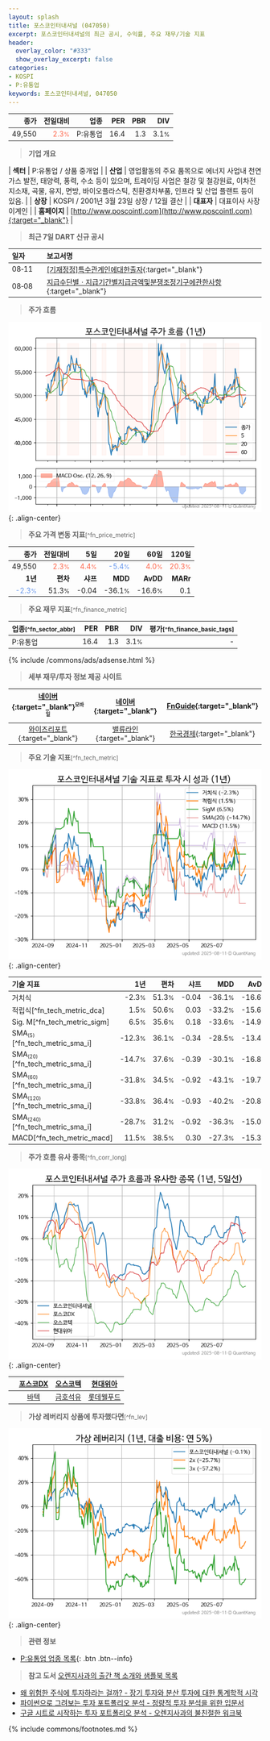 ```yaml
---
layout: splash
title: 포스코인터내셔널 (047050)
excerpt: 포스코인터내셔널의 최근 공시, 수익률, 주요 재무/기술 지표
header:
  overlay_color: "#333"
  show_overlay_excerpt: false
categories:
- KOSPI
- P:유통업
keywords: 포스코인터내셔널, 047050
---
```


| **종가** | **전일대비** | **업종** | **PER** | **PBR** | **DIV** |
| -------: | -----------: | -------: | ------: | ------: | ------: |
| 49,550 | <span style="color: tomato">2.3<small>%</small></span> | P:유통업 | 16.4 | 1.3 | 3.1<small>%</small> |

<!-- more -->


> **기업 개요**<a id="company"></a>

| <span style="white-space:nowrap;">**섹터**</span> | P:유통업 / 상품 중개업 |
| <span style="white-space:nowrap;">**산업**</span> | 영업활동의 주요 품목으로 에너지 사업내 천연가스 발전, 태양력, 풍력, 수소 등이 있으며, 트레이딩 사업은 철강 및 철강원료, 이차전지소재, 곡물, 유지, 면방, 바이오플라스틱, 친환경차부품, 인프라 및 산업 플랜트 등이 있음. |
| <span style="white-space:nowrap;">**상장**</span> | KOSPI / 2001년 3월 23일 상장 / 12월 결산 |
| <span style="white-space:nowrap;">**대표자**</span> | 대표이사 사장 이계인 |
| <span style="white-space:nowrap;">**홈페이지**</span> | [http://www.poscointl.com](http://www.poscointl.com){:target="_blank"} |


> **최근 7일 DART 신규 공시**<a id="dart"></a>

| **일자** |      | **보고서명** |
| :------- | :--- | :----------- |
| 08&#x2011;11 | | [[기재정정]특수관계인에대한출자](https://dart.fss.or.kr/dsaf001/main.do?rcpNo=20250811000478){:target="_blank"} |
| 08&#x2011;08 | | [지급수단별ㆍ지급기간별지급금액및분쟁조정기구에관한사항](https://dart.fss.or.kr/dsaf001/main.do?rcpNo=20250808000069){:target="_blank"} |


> **주가 흐름**<a id="price"></a>

![047050](/stock/images/047050.png){: .align-center}


> **주요 가격 변동 지표**<small>[^fn_price_metric]</small>

| **종가** | **전일대비** | **5일** | **20일** | **60일** | **120일** |
| -------: | -----------: | ------: | -------: | -------: | --------: |
| 49,550 | <span style="color: tomato">2.3<small>%</small></span> | <span style="color: tomato">4.4<small>%</small></span> | <span style="color: cornflowerblue">-5.4<small>%</small></span> | <span style="color: tomato">4.0<small>%</small></span> | <span style="color: tomato">20.3<small>%</small></span> |
| **1년** | **편차** | **샤프** | **MDD** | **AvDD** | **MARr** |
| <span style="color: cornflowerblue">-2.3<small>%</small></span> | 51.3<small>%</small> | -0.04 | -36.1<small>%</small> | -16.6<small>%</small> | 0.1 |


> **주요 재무 지표**<small>[^fn_finance_metric]</small>

| **업종**<small>[^fn_sector_abbr]</small> | **PER** | **PBR** | **DIV** | **평가**<small>[^fn_finance_basic_tags]</small> |
| :--------------------------------------- | ------: | ------: | ------: | ----------------------------------------------: |
| P:유통업 | 16.4 | 1.3 | 3.1<small>%</small> | - |



{% include /commons/ads/adsense.html %}

> **세부 재무/투자 정보 제공 사이트**

| [네이버](https://m.stock.naver.com/domestic/stock/047050/finance/summary){:target="_blank"}<sup><small>모바일</small></sup> | [네이버](https://finance.naver.com/item/coinfo.naver?code=047050){:target="_blank"} | [FnGuide](https://comp.fnguide.com/SVO2/ASP/SVD_Invest.asp?gicode=A047050&MenuYn=Y){:target="_blank"} |
| :---: | :---: | :---: |
| [와이즈리포트](https://comp.wisereport.co.kr/company/c1040001.aspx?cmp_cd=047050){:target="_blank"} | [밸류라인](https://www.valueline.co.kr/finance/summary/047050){:target="_blank"} | [한국경제](https://markets.hankyung.com/stock/047050/financial-summary){:target="_blank"} |


> **주요 기술 지표**<small>[^fn_tech_metric]</small>


![047050](/stock/images/047050_tech.png){: .align-center}

| **기술 지표** | **1년** | **편차** | **샤프** | **MDD** | **AvDD** |
| :------------ | ------: | -----------: | -------: | ------: | -------: |
| 거치식 | -2.3<small>%</small> | 51.3<small>%</small> | -0.04 | -36.1<small>%</small> | -16.6<small>%</small> |
| 적립식[^fn_tech_metric_dca] | 1.5<small>%</small> | 50.6<small>%</small> | 0.03 | -33.2<small>%</small> | -15.6<small>%</small> |
| Sig. M[^fn_tech_metric_sigm] | 6.5<small>%</small> | 35.6<small>%</small> | 0.18 | -33.6<small>%</small> | -14.9<small>%</small> |
| SMA<small><sub>(5)</sub></small>[^fn_tech_metric_sma_i] | -12.3<small>%</small> | 36.1<small>%</small> | -0.34 | -28.5<small>%</small> | -13.4<small>%</small> |
| SMA<small><sub>(20)</sub></small>[^fn_tech_metric_sma_i] | -14.7<small>%</small> | 37.6<small>%</small> | -0.39 | -30.1<small>%</small> | -16.8<small>%</small> |
| SMA<small><sub>(60)</sub></small>[^fn_tech_metric_sma_i] | -31.8<small>%</small> | 34.5<small>%</small> | -0.92 | -43.1<small>%</small> | -19.7<small>%</small> |
| SMA<small><sub>(120)</sub></small>[^fn_tech_metric_sma_i] | -33.8<small>%</small> | 36.4<small>%</small> | -0.93 | -40.2<small>%</small> | -20.8<small>%</small> |
| SMA<small><sub>(240)</sub></small>[^fn_tech_metric_sma_i] | -28.7<small>%</small> | 31.2<small>%</small> | -0.92 | -36.3<small>%</small> | -15.0<small>%</small> |
| MACD[^fn_tech_metric_macd] | 11.5<small>%</small> | 38.5<small>%</small> | 0.30 | -27.3<small>%</small> | -15.3<small>%</small> |


> **주가 흐름 유사 종목**<a id="corr"></a><small>[^fn_corr_long]</small>

![047050](/stock/images/047050_corr.png){: .align-center}

|       | [포스코DX](/022100/) | [오스코텍](/039200/) | [현대위아](/011210/) |
| :---: | :------------------------------------: | :------------------------------------: | :------------------------------------: |
|       | [바텍](/043150/) | [금호석유](/011780/) | [롯데웰푸드](/280360/) |


> **가상 레버리지 상품에 투자했다면**<a id="2x"></a><small>[^fn_lev]</small>

![047050](/stock/images/047050_2x.png){: .align-center}


> **관련 정보**

- [P:유통업 업종 목록](/stats/sector/kospi_업종_유통업_종목/){: .btn .btn--info}

> **참고 도서** [오렌지사과의 출간 책 소개와 샘플북 목록](https://kongdori.tistory.com/691)

- [왜 위험한 주식에 투자하라는 걸까? - 장기 투자와 분산 투자에 대한 통계학적 시각](https://kongdori.tistory.com/421)
- [파이썬으로 그려보는 투자 포트폴리오 분석  - 정량적 투자 분석을 위한 입문서](https://kongdori.tistory.com/643)
- [구글 시트로 시작하는 투자 포트폴리오 분석 - 오렌지사과의 불친절한 워크북](https://kongdori.tistory.com/449)


{% include commons/footnotes.md %}